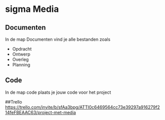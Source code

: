 # sigma Media
## Documenten
In de map Documenten vind je alle bestanden zoals
- Opdracht
- Ontwerp
- Overleg
- Planning

## Code
In de map code plaats je jouw code voor het project

##Trello
https://trello.com/invite/b/sfAa3bpg/ATTI0c6469564cc73e39297a916279f214feFBEAAC63/project-met-media
